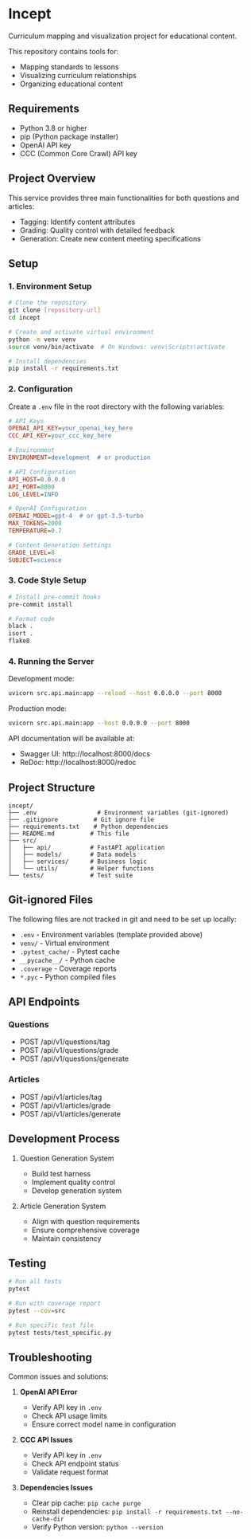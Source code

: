 # Incept

Curriculum mapping and visualization project for educational content.

This repository contains tools for:
- Mapping standards to lessons
- Visualizing curriculum relationships
- Organizing educational content

## Requirements

- Python 3.8 or higher
- pip (Python package installer)
- OpenAI API key
- CCC (Common Core Crawl) API key

## Project Overview
This service provides three main functionalities for both questions and articles:
- Tagging: Identify content attributes
- Grading: Quality control with detailed feedback
- Generation: Create new content meeting specifications

## Setup

### 1. Environment Setup

```bash
# Clone the repository
git clone [repository-url]
cd incept

# Create and activate virtual environment
python -m venv venv
source venv/bin/activate  # On Windows: venv\Scripts\activate

# Install dependencies
pip install -r requirements.txt
```

### 2. Configuration

Create a `.env` file in the root directory with the following variables:

```ini
# API Keys
OPENAI_API_KEY=your_openai_key_here
CCC_API_KEY=your_ccc_key_here

# Environment
ENVIRONMENT=development  # or production

# API Configuration
API_HOST=0.0.0.0
API_PORT=8000
LOG_LEVEL=INFO

# OpenAI Configuration
OPENAI_MODEL=gpt-4  # or gpt-3.5-turbo
MAX_TOKENS=2000
TEMPERATURE=0.7

# Content Generation Settings
GRADE_LEVEL=8
SUBJECT=science
```

### 3. Code Style Setup

```bash
# Install pre-commit hooks
pre-commit install

# Format code
black .
isort .
flake8
```

### 4. Running the Server

Development mode:
```bash
uvicorn src.api.main:app --reload --host 0.0.0.0 --port 8000
```

Production mode:
```bash
uvicorn src.api.main:app --host 0.0.0.0 --port 8000
```

API documentation will be available at:
- Swagger UI: http://localhost:8000/docs
- ReDoc: http://localhost:8000/redoc

## Project Structure

```
incept/
├── .env                 # Environment variables (git-ignored)
├── .gitignore          # Git ignore file
├── requirements.txt    # Python dependencies
├── README.md          # This file
├── src/
│   ├── api/           # FastAPI application
│   ├── models/        # Data models
│   ├── services/      # Business logic
│   └── utils/         # Helper functions
└── tests/             # Test suite
```

## Git-ignored Files

The following files are not tracked in git and need to be set up locally:
- `.env` - Environment variables (template provided above)
- `venv/` - Virtual environment
- `.pytest_cache/` - Pytest cache
- `__pycache__/` - Python cache
- `.coverage` - Coverage reports
- `*.pyc` - Python compiled files

## API Endpoints

### Questions
- POST /api/v1/questions/tag
- POST /api/v1/questions/grade
- POST /api/v1/questions/generate

### Articles
- POST /api/v1/articles/tag
- POST /api/v1/articles/grade
- POST /api/v1/articles/generate

## Development Process
1. Question Generation System
   - Build test harness
   - Implement quality control
   - Develop generation system

2. Article Generation System
   - Align with question requirements
   - Ensure comprehensive coverage
   - Maintain consistency

## Testing
```bash
# Run all tests
pytest

# Run with coverage report
pytest --cov=src

# Run specific test file
pytest tests/test_specific.py
```

## Troubleshooting

Common issues and solutions:

1. **OpenAI API Error**
   - Verify API key in `.env`
   - Check API usage limits
   - Ensure correct model name in configuration

2. **CCC API Issues**
   - Verify API key in `.env`
   - Check API endpoint status
   - Validate request format

3. **Dependencies Issues**
   - Clear pip cache: `pip cache purge`
   - Reinstall dependencies: `pip install -r requirements.txt --no-cache-dir`
   - Verify Python version: `python --version` 